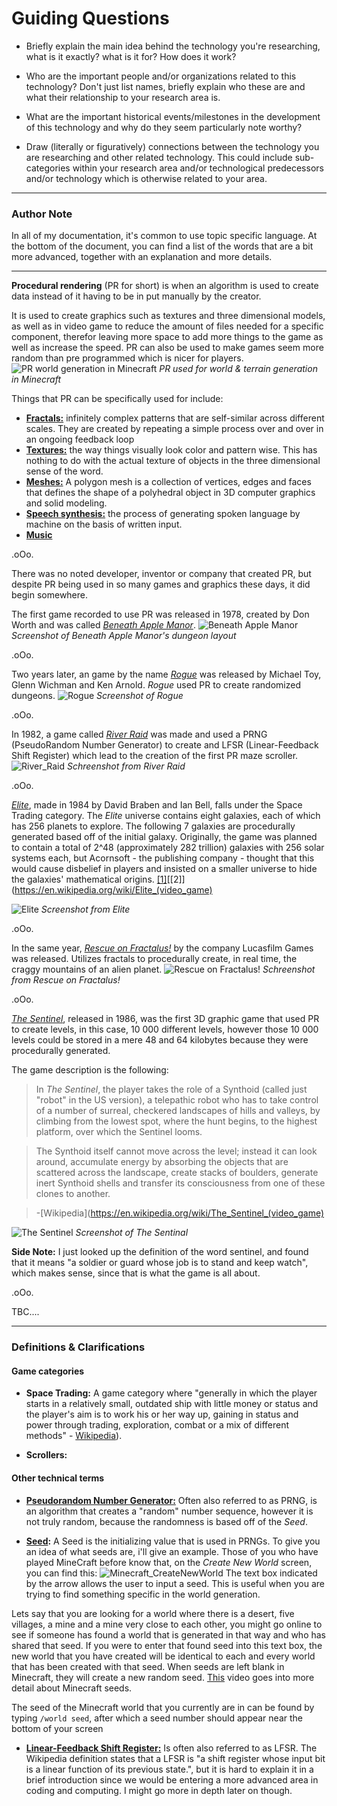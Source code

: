 # Guiding Questions

- Briefly explain the main idea behind the technology you're researching, what is it exactly? what is it for? How does it work?

- Who are the important people and/or organizations related to this technology? Don't just list names, briefly explain who these are and what their relationship to your research area is.

- What are the important historical events/milestones in the development of this technology and why do they seem particularly note worthy?

- Draw (literally or figuratively) connections between the technology you are researching and other related technology. This could include sub-categories within your research area and/or technological predecessors and/or technology which is otherwise related to your area.
----------------------------------------
### Author Note

In all of my documentation, it's common to use topic specific language. At the bottom of the document, you can find a list of the words that are a bit more advanced, together with an explanation and more details.

---

  **Procedural rendering** (PR for short) is when an algorithm is used to create data instead of it having to be in put manually by the creator.

  It is used to create graphics such as textures and three dimensional models, as well as in video game to reduce the amount of files needed for a specific component, therefor leaving more space to add more things to the game as well as increase the speed. PR can also be used to make games seem more random than pre programmed which is nicer for players.
![PR world generation in Minecraft](images/minecraft.jpg "PR world generation in Minecraft")
*PR used for world & terrain generation in Minecraft*

Things that PR can be specifically used for include:
- **[Fractals:](https://fractalfoundation.org/resources/what-are-fractals/)** infinitely complex patterns that are self-similar across different scales. They are created by repeating a simple process over and over in an ongoing feedback loop
- **[Textures:](http://homepages.inf.ed.ac.uk/rbf/CVonline/LOCAL_COPIES/CANTZLER2/texture.html)** the way things visually look color and pattern wise. This has nothing to do with the actual texture of objects in the three dimensional sense of the word.
- **[Meshes:](https://en.wikipedia.org/wiki/Polygon_mesh)** A polygon mesh is a collection of vertices, edges and faces that defines the shape of a polyhedral object in 3D computer graphics and solid modeling.
- **[Speech synthesis:](https://www.google.com/search?ei=4ul7Wse_ErHt5gLC44jYBw&q=Speech+synthesis+definition&oq=Speech+synthesis+definition&gs_l=psy-ab.3..0j0i22i30k1.4593.8657.0.8924.2.2.0.0.0.0.71.71.1.1.0....0...1c.1j2.64.psy-ab..1.1.71....0.Sa3Z7eucT0o)** the process of generating spoken language by machine on the basis of written input.
- **[Music](https://codepen.io/jakealbaugh/details/EKRarY)**


.oOo.

There was no noted developer, inventor or company that created PR, but despite PR being used in so many games and graphics these days, it did begin somewhere.


The first game recorded to use PR was released in 1978, created by Don Worth and was called *[Beneath Apple Manor](https://youtu.be/6kM19sw-jZM)*.
![Beneath Apple Manor](images/BeneathAppleManor.jpg)
*Screenshot of Beneath Apple Manor's dungeon layout*

.oOo.

Two years later, an game by the name *[Rogue](https://youtu.be/vxF1osPkplA)* was released by Michael Toy, Glenn Wichman and Ken Arnold. *Rogue* used PR to create randomized dungeons.
![Rogue](images/rogue.jpg)
*Screenshot of Rogue*

.oOo.

In 1982, a game called *[River Raid](https://www.youtube.com/watch?v=25wJq_FWfn8)* was made and used a PRNG (PseudoRandom Number Generator) to create and LFSR (Linear-Feedback Shift Register) which lead to the creation of the first PR maze scroller.
![River_Raid](images/River_Raid.jpg)
*Schreenshot from River Raid*


.oOo.

*[Elite](https://youtu.be/x6m4DwkYgGs)*, made in 1984 by David Braben and Ian Bell, falls under the Space Trading category. The *Elite* universe contains eight galaxies, each of which has 256 planets to explore. The following 7 galaxies are procedurally generated based off of the initial galaxy.  Originally, the game was planned to contain a total of 2^48 (approximately 282 trillion) galaxies with 256 solar systems each, but Acornsoft - the publishing company - thought that this would cause disbelief in players and insisted on a smaller universe to hide the galaxies' mathematical origins. [[1]](https://en.wikipedia.org/wiki/Procedural_generation)[[2]](https://en.wikipedia.org/wiki/Elite_(video_game)

![Elite](images/elite.jpg)
*Screenshot from Elite*

.oOo.

In the same year, *[Rescue on Fractalus!](https://youtu.be/PUUlo_vA1u8)* by the company Lucasfilm Games was released. Utilizes fractals to procedurally create, in real time, the craggy mountains of an alien planet.
![Rescue on Fractalus!](images/fractalus.jpg)
*Schreenshot from Rescue on Fractalus!*

.oOo.

*[The Sentinel](https://youtu.be/9V_pgo3vgiI)*, released in 1986, was the first 3D graphic game that used PR to create levels, in this case, 10 000 different levels, however those 10 000 levels could be stored in a mere  48 and 64 kilobytes because they were procedurally generated.

The game description is the following:
>In *The Sentinel*, the player takes the role of a Synthoid (called just "robot" in the US version), a telepathic robot who has to take control of a number of surreal, checkered landscapes of hills and valleys, by climbing from the lowest spot, where the hunt begins, to the highest platform, over which the Sentinel looms.

>The Synthoid itself cannot move across the level; instead it can look around, accumulate energy by absorbing the objects that are scattered across the landscape, create stacks of boulders, generate inert Synthoid shells and transfer its consciousness from one of these clones to another.

> \-[Wikipedia](https://en.wikipedia.org/wiki/The_Sentinel_(video_game)

![The Sentinel](images/TheSentinel.jpg)
*Screenshot of The Sentinal*


 **Side Note:** I just looked up the definition of the word sentinel, and found that it means "a soldier or guard whose job is to stand and keep watch", which makes sense, since that is what the game is all about.

 .oOo.


TBC....



---
### Definitions & Clarifications

#### **Game categories**

- **Space Trading:** A game category where "generally in which the player starts in a relatively small, outdated ship with little money or status and the player's aim is to work his or her way up, gaining in status and power through trading, exploration, combat or a mix of different methods" - [Wikipedia](https://en.wikipedia.org/wiki/Space_flight_simulation_game#Space_trading_and_combat_game)).

- **Scrollers:** 


#### Other technical terms

- **[Pseudorandom Number Generator:](https://en.wikipedia.org/wiki/Pseudorandom_number_generator)** Often also referred to as PRNG, is an algorithm that creates a "random" number sequence, however it is not truly random, because the randomness is based off of the *Seed*.

- **[Seed]():** A Seed is the initializing value that is used in PRNGs. To give you an idea of what seeds are, i'll give an example. Those of you who have played MineCraft before know that, on the *Create New World* screen, you can find this:
![Minecraft_CreateNewWorld](images/Minecraft-World-Seeds.jpg) The text box indicated by the arrow allows the user to input a seed. This is useful when you are trying to find something specific in the world generation.

 Lets say that you are looking for a world where there is a desert, five villages, a mine and a mine very close to each other, you might go online to see if someone has found a world that is generated in that way and who has shared that seed. If you were to enter that found seed into this text box, the new world that you have created will be identical to each and every world that has been created with that seed. When seeds are left blank in Minecraft, they will create a new random seed. [This](https://youtu.be/iif5NrBhElU?t=53s) video goes into more detail about Minecraft seeds.

 The seed of the Minecraft world that you currently are in can be found by typing `/world seed`, after which a seed number should appear near the bottom of your screen

- **[Linear-Feedback Shift Register:](https://en.wikipedia.org/wiki/Linear-feedback_shift_register)** Is often also referred to as LFSR. The Wikipedia definition states that a LFSR is "a shift register whose input bit is a linear function of its previous state.", but it is hard to explain it in a brief introduction since we would be entering a more advanced area in coding and computing. I might go more in depth later on though.
